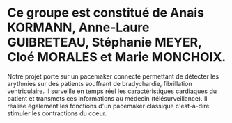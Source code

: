 # Ce groupe est constitué de Anais KORMANN, Anne-Laure GUIBRETEAU, Stéphanie MEYER, Cloé MORALES et Marie MONCHOIX.
Notre projet porte sur un pacemaker connecté permettant de détecter les arythmies sur des patients souffrant de bradychardie, fibrillation ventriculaire. Il surveille en temps réel les caractéristiques cardiaques du patient et transmets ces informations au médecin (télésurveillance). Il réalise également les fonctions d'un pacemaker classique c'est-à-dire stimuler les contractions du coeur.
